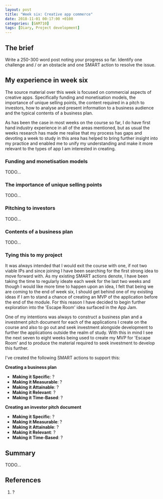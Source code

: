 ```yaml
---
layout: post
title: "Week six: Creative app commerce"
date: 2018-11-01 00:17:00 +0100
categories: [GAM710]
tags: [Diary, Project development]
---
```


## The brief

Write a 250-300 word post noting your progress so far. Identify one challenge and / or an obstacle and one SMART action to resolve the issue.

## My experience in week six

The source material over this week is focused on commercial aspects of creative apps. Specifically funding and monetisation models, the importance of unique selling points, the content required in a pitch to investors, how to analyse and present information to a business audience and the typical contents of a business plan.

As has been the case in most weeks on the course so far, I do have first hand industry experience in all of the areas mentioned, but as usual the weeks research has made me realise that my process has gaps and devoting a week to study in this area has helped to bring further insight into my practice and enabled me to unify my understanding and make it more relevant to the types of app I am interested in creating.

### Funding and monetisation models

TODO...

### The importance of unique selling points

TODO...

### Pitching to investors

TODO...

### Contents of a business plan

TODO...

### Tying this to my project

It was always intended that I would exit the course with one, if not two viable IPs and since joining I have been searching for the first strong idea to move forward with. As my existing SMART actions denote, I have been taking the time to regularly ideate each week for the last two weeks and though I would like more time to happen upon an idea, I felt that being we are coming to the end of week six, I should get behind one of my existing ideas if I am to stand a chance of creating an MVP of the application before the end of the module. For this reason I have decided to begin further exploration into the 'Escape Room' idea surfaced in the App Jam.

One of my intentions was always to construct a business plan and a investment pitch document for each of the applications I create on the course and also to go out and seek investment alongside development to further the applications outside the realm of study. With this in mind I see the next seven to eight weeks being used to create my MVP for 'Escape Room' and to produce the material required to seek investment to develop this further.

I've created the following SMART actions to support this:

**Creating a business plan**

- **Making it Specific**: ?
- **Making it Measurable**: ?
- **Making it Attainable**: ?
- **Making it Relevant**: ?
- **Making it Time-Based**: ?

**Creating an investor pitch document**

- **Making it Specific**: ?
- **Making it Measurable**: ?
- **Making it Attainable**: ?
- **Making it Relevant**: ?
- **Making it Time-Based**: ?

## Summary

TODO...

## References

1. ?
